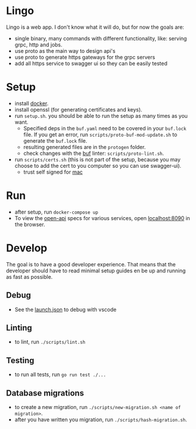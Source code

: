 # Lingo
Lingo is a web app. I don't know what it will do, but for now the goals are:
- single binary, many commands with different functionality, like: serving grpc, http and jobs.
- use proto as the main way to design api's
- use proto to generate https gateways for the grpc servers
- add all https service to swagger ui so they can be easily tested

# Setup
- install [docker](https://docs.docker.com/get-docker/).
- install openssl (for generating certificates and keys).
- run `setup.sh`. you should be able to run the setup as many times as you want.
  - Specified deps in the `buf.yaml` need to be covered in your `buf.lock` file. If you get an error, run `scripts/proto-buf-mod-update.sh` to generate the `buf.lock` file.
  - resulting generated files are in the `protogen` folder.
  - check changes with the [buf](https://buf.build/) linter: `scripts/proto-lint.sh`.
- run `scripts/certs.sh` (this is not part of the setup, because you may choose to add the cert to you computer so you can use swagger-ui).
    - trust self signed for [mac](https://tosbourn.com/getting-os-x-to-trust-self-signed-ssl-certificates/)

# Run
- after setup, run `docker-compose up`
- To view the [open-api](https://en.wikipedia.org/wiki/Open_API) specs for various services, open [localhost:8090]() in the browser.

# Develop
The goal is to have a good developer experience. That means that the developer should have to read minimal setup guides en be up and running as fast as possible.

## Debug
- See the [launch.json](.vscode/launch.json) to debug with vscode

## Linting
- to lint, run `./scripts/lint.sh`

## Testing
- to run all tests, run `go run test ./...`

## Database migrations
- to create a new migration, run `./scripts/new-migration.sh <name of migration>`.
- after you have written you migration, run `./scripts/hash-migration.sh`.
